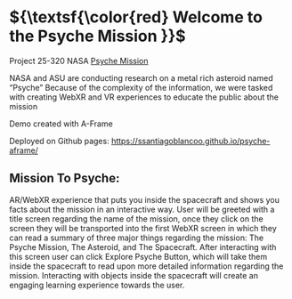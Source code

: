 # ${\textsf{\color{red} Welcome to the Psyche Mission }}$

Project 25-320 NASA [Psyche Mission](https://psyche.asu.edu/)

NASA and ASU are conducting research on a metal rich asteroid named “Psyche”
Because of the complexity of the information, we were tasked with creating WebXR and VR experiences to educate the public about the mission

Demo created with A-Frame

Deployed on Github pages: https://ssantiagoblancoo.github.io/psyche-aframe/

## Mission To Psyche:
AR/WebXR experience that puts you inside the spacecraft and shows you facts about the mission in an interactive way. User will be greeted with a title screen regarding the name of the mission, once they click on the screen they will be transported into the first WebXR screen in which they can read a summary of three major things regarding the mission: The Psyche Mission, The Asteroid, and The Spacecraft. After interacting with this screen user can click Explore Psyche Button, which will take them inside the spacecraft to read upon more detailed information regarding the mission. Interacting with objects inside the spacecraft will create an engaging learning experience towards the user.
